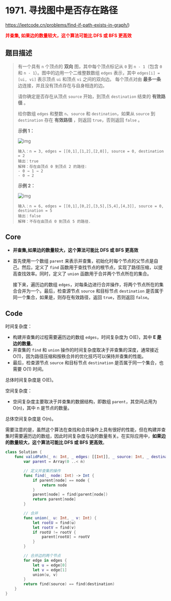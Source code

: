 # 1971. 寻找图中是否存在路径

https://leetcode.cn/problems/find-if-path-exists-in-graph/)

**<font color=red>并查集, 如果边的数量较大，这个算法可能比 DFS 或 BFS 更高效</font>**

## 题目描述

> 有一个具有 `n` 个顶点的 **双向** 图，其中每个顶点标记从 `0` 到 `n - 1`（包含 `0` 和 `n - 1`）。图中的边用一个二维整数数组 `edges` 表示，其中 `edges[i] = [ui, vi]` 表示顶点 `ui` 和顶点 `vi` 之间的双向边。 每个顶点对由 **最多一条** 边连接，并且没有顶点存在与自身相连的边。
>
> 请你确定是否存在从顶点 `source` 开始，到顶点 `destination` 结束的 **有效路径** 。
>
> 给你数组 `edges` 和整数 `n`、`source` 和 `destination`，如果从 `source` 到 `destination` 存在 **有效路径** ，则返回 `true`，否则返回 `false` 。
>
>  
>
> **示例 1：**
>
> ![img](https://assets.leetcode.com/uploads/2021/08/14/validpath-ex1.png)
>
> ```
> 输入：n = 3, edges = [[0,1],[1,2],[2,0]], source = 0, destination = 2
> 输出：true
> 解释：存在由顶点 0 到顶点 2 的路径:
> - 0 → 1 → 2 
> - 0 → 2
> ```
>
> **示例 2：**
>
> ![img](https://assets.leetcode.com/uploads/2021/08/14/validpath-ex2.png)
>
> ```
> 输入：n = 6, edges = [[0,1],[0,2],[3,5],[5,4],[4,3]], source = 0, destination = 5
> 输出：false
> 解释：不存在由顶点 0 到顶点 5 的路径.
> ```

## Core

- **并查集,如果边的数量较大，这个算法可能比 DFS 或 BFS 更高效**

- 首先使用一个数组 `parent` 来表示并查集，初始化时每个节点的父节点是自己。然后，定义了 `find` 函数用于查找节点的根节点，实现了路径压缩，以提高查找效率。同时，定义了 `union` 函数用于合并两个节点所在的集合。

  接下来，遍历边的数组 `edges`，对每条边进行合并操作，将两个节点所在的集合合并为一个。最后，检查源节点 `source` 和目标节点 `destination` 是否属于同一个集合，如果是，则存在有效路径，返回 `true`，否则返回 `false`。

## Code

时间复杂度：

- 构建并查集的过程需要遍历边的数组 `edges`，时间复杂度为 O(E)，其中 **E 是边的数量**。
- 并查集的 `find` 和 `union` 操作的时间复杂度取决于并查集的深度，通常接近 O(1)，因为路径压缩和按秩合并的优化技巧可以保持并查集的性能。
- 最后，检查源节点 `source` 和目标节点 `destination` 是否属于同一个集合，也需要 O(1) 时间。

总体时间复杂度是 O(E)。

空间复杂度：

- 空间复杂度主要取决于并查集的数据结构，即数组 `parent`，其空间占用为 O(n)，其中 n 是节点的数量。

总体空间复杂度是 O(n)。

需要注意的是，虽然这个算法在查找和合并操作上具有很好的性能，但在构建并查集时需要遍历边的数组，因此时间复杂度与边的数量有关。在实际应用中，**如果边的数量较大，这个算法可能比 DFS 或 BFS 更高效**。

```swift
class Solution {
    func validPath(_ n: Int, _ edges: [[Int]], _ source: Int, _ destination: Int) -> Bool {
        var parent = Array(0 ..< n)

        // 定义并查集的操作
        func find(_ node: Int) -> Int {
            if parent[node] == node {
                return node
            }
            parent[node] = find(parent[node])  
            return parent[node]
        }

        // 合并
        func union(_ u: Int, _ v: Int) {
            let rootU = find(u)
            let rootV = find(v)
            if rootU != rootV {
                parent[rootU] = rootV
            }
        }

        // 合并边的两个节点
        for edge in edges {
            let u = edge[0]
            let v = edge[1]
            union(u, v)
        }
        return find(source) == find(destination)
    }
}
```











